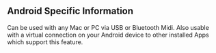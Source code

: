 ## Android Specific Information

Can be used with any Mac or PC via USB or Bluetooth Midi. Also usable with a virtual connection on your Android device to other installed Apps which support this feature.
